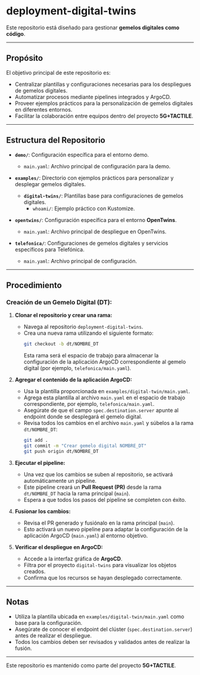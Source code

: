 # deployment-digital-twins

Este repositorio está diseñado para gestionar **gemelos digitales como código**.

---

## Propósito

El objetivo principal de este repositorio es:
- Centralizar plantillas y configuraciones necesarias para los despliegues de gemelos digitales.
- Automatizar procesos mediante pipelines integrados y ArgoCD.
- Proveer ejemplos prácticos para la personalización de gemelos digitales en diferentes entornos.
- Facilitar la colaboración entre equipos dentro del proyecto **5G+TACTILE**.

---

## Estructura del Repositorio

- **`demo/`**: Configuración específica para el entorno demo.
  - `main.yaml`: Archivo principal de configuración para la demo.

- **`examples/`**: Directorio con ejemplos prácticos para personalizar y desplegar gemelos digitales.
  - **`digital-twins/`**: Plantillas base para configuraciones de gemelos digitales.
    - `whoami/`: Ejemplo práctico con Kustomize.

- **`opentwins/`**: Configuración específica para el entorno **OpenTwins**.
  - `main.yaml`: Archivo principal de despliegue en OpenTwins.

- **`telefonica/`**: Configuraciones de gemelos digitales y servicios específicos para Telefónica.
  - `main.yaml`: Archivo principal de configuración.

---

## Procedimiento

### **Creación de un Gemelo Digital (DT):**

1. **Clonar el repositorio y crear una rama:**
   - Navega al repositorio `deployment-digital-twins`.
   - Crea una nueva rama utilizando el siguiente formato:
     ```bash
     git checkout -b dt/NOMBRE_DT
     ```
     Esta rama será el espacio de trabajo para almacenar la configuración de la aplicación ArgoCD correspondiente al gemelo digital (por ejemplo, `telefonica/main.yaml`).

2. **Agregar el contenido de la aplicación ArgoCD:**
   - Usa la plantilla proporcionada en `examples/digital-twin/main.yaml`.
   - Agrega esta plantilla al archivo `main.yaml` en el espacio de trabajo correspondiente, por ejemplo, `telefonica/main.yaml`.
   - Asegúrate de que el campo `spec.destination.server` apunte al endpoint donde se desplegará el gemelo digital.
   - Revisa todos los cambios en el archivo `main.yaml` y súbelos a la rama `dt/NOMBRE_DT`:
     ```bash
     git add .
     git commit -m "Crear gemelo digital NOMBRE_DT"
     git push origin dt/NOMBRE_DT
     ```

3. **Ejecutar el pipeline:**
   - Una vez que los cambios se suben al repositorio, se activará automáticamente un pipeline.
   - Este pipeline creará un **Pull Request (PR)** desde la rama `dt/NOMBRE_DT` hacia la rama principal (`main`).
   - Espera a que todos los pasos del pipeline se completen con éxito.

4. **Fusionar los cambios:**
   - Revisa el PR generado y fusiónalo en la rama principal (`main`).
   - Esto activará un nuevo pipeline para adaptar la configuración de la aplicación ArgoCD (`main.yaml`) al entorno objetivo.

5. **Verificar el despliegue en ArgoCD:**
   - Accede a la interfaz gráfica de **ArgoCD**.
   - Filtra por el proyecto `digital-twins` para visualizar los objetos creados.
   - Confirma que los recursos se hayan desplegado correctamente.

---

## Notas

- Utiliza la plantilla ubicada en `examples/digital-twin/main.yaml` como base para la configuración.
- Asegúrate de conocer el endpoint del clúster (`spec.destination.server`) antes de realizar el despliegue.
- Todos los cambios deben ser revisados y validados antes de realizar la fusión.

---

Este repositorio es mantenido como parte del proyecto **5G+TACTILE**.
